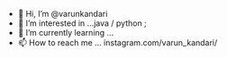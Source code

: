 - 👋 Hi, I’m @varunkandari
- 👀 I’m interested in ...java / python ;
- 🌱 I’m currently learning ...
- 📫 How to reach me ... instagram.com/varun_kandari/

<!---
varunkandari25/varunkandari25 is a ✨ special ✨ repository because its `README.md` (this file) appears on your GitHub profile.
You can click the Preview link to take a look at your changes.
--->
